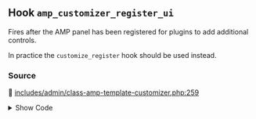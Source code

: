 ## Hook `amp_customizer_register_ui`


Fires after the AMP panel has been registered for plugins to add additional controls.

In practice the `customize_register` hook should be used instead.

### Source

:link: [includes/admin/class-amp-template-customizer.php:259](../../includes/admin/class-amp-template-customizer.php#L259)

<details>
<summary>Show Code</summary>

```php
do_action( 'amp_customizer_register_ui', $this->wp_customize );
```

</details>
